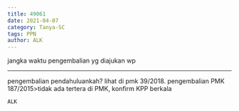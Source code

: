 ```yaml
---
title: 49061
date: 2021-04-07
category: Tanya-SC
tags: PPN
author: ALK
---
```


jangka waktu pengembalian yg diajukan wp

---

pengembalian pendahuluankah? lihat di pmk 39/2018. pengembalian PMK 187/2015>tidak ada tertera di PMK, konfirm KPP berkala

`ALK`
